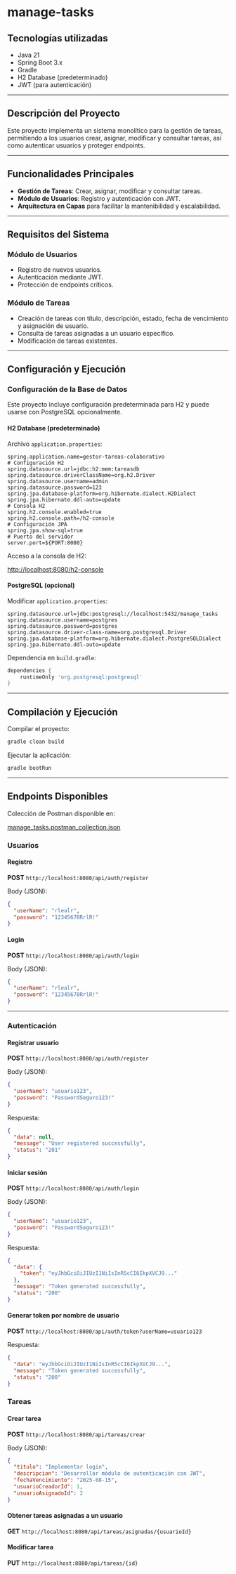 # manage-tasks

## Tecnologías utilizadas

- Java 21
- Spring Boot 3.x
- Gradle
- H2 Database (predeterminado)
- JWT (para autenticación)

---

## Descripción del Proyecto

Este proyecto implementa un sistema monolítico para la gestión de tareas, permitiendo a los usuarios crear, asignar,
modificar y consultar tareas, así como autenticar usuarios y proteger endpoints.

---

## Funcionalidades Principales

- **Gestión de Tareas**: Crear, asignar, modificar y consultar tareas.
- **Módulo de Usuarios**: Registro y autenticación con JWT.
- **Arquitectura en Capas** para facilitar la mantenibilidad y escalabilidad.

---

## Requisitos del Sistema

### Módulo de Usuarios

- Registro de nuevos usuarios.
- Autenticación mediante JWT.
- Protección de endpoints críticos.

### Módulo de Tareas

- Creación de tareas con título, descripción, estado, fecha de vencimiento y asignación de usuario.
- Consulta de tareas asignadas a un usuario específico.
- Modificación de tareas existentes.

---

## Configuración y Ejecución

### Configuración de la Base de Datos

Este proyecto incluye configuración predeterminada para H2 y puede usarse con PostgreSQL opcionalmente.

#### H2 Database (predeterminado)

Archivo `application.properties`:

```properties
spring.application.name=gestor-tareas-colaborativo
# Configuración H2
spring.datasource.url=jdbc:h2:mem:tareasdb
spring.datasource.driverClassName=org.h2.Driver
spring.datasource.username=admin
spring.datasource.password=123
spring.jpa.database-platform=org.hibernate.dialect.H2Dialect
spring.jpa.hibernate.ddl-auto=update
# Consola H2
spring.h2.console.enabled=true
spring.h2.console.path=/h2-console
# Configuración JPA
spring.jpa.show-sql=true
# Puerto del servidor
server.port=${PORT:8080}
```

Acceso a la consola de H2:

[http://localhost:8080/h2-console](http://localhost:8080/h2-console)

#### PostgreSQL (opcional)

Modificar `application.properties`:

```properties
spring.datasource.url=jdbc:postgresql://localhost:5432/manage_tasks
spring.datasource.username=postgres
spring.datasource.password=postgres
spring.datasource.driver-class-name=org.postgresql.Driver
spring.jpa.database-platform=org.hibernate.dialect.PostgreSQLDialect
spring.jpa.hibernate.ddl-auto=update
```

Dependencia en `build.gradle`:

```groovy
dependencies {
    runtimeOnly 'org.postgresql:postgresql'
}
```

---

## Compilación y Ejecución

Compilar el proyecto:

```bash
gradle clean build
```

Ejecutar la aplicación:

```bash
gradle bootRun
```

---

## Endpoints Disponibles

Colección de Postman disponible en:

[manage_tasks.postman_collection.json](src/main/resources/manage_tasks.postman_collection.json)

### Usuarios

#### Registro

**POST** `http://localhost:8080/api/auth/register`

Body (JSON):

```json
{
  "userName": "rlealr",
  "password": "12345678RrlR!"
}
```

#### Login

**POST** `http://localhost:8080/api/auth/login`

Body (JSON):

```json
{
  "userName": "rlealr",
  "password": "12345678RrlR!"
}
```

---

### Autenticación

#### Registrar usuario

**POST** `http://localhost:8080/api/auth/register`

Body (JSON):

```json
{
  "userName": "usuario123",
  "password": "PasswordSeguro123!"
}
```

Respuesta:

```json
{
  "data": null,
  "message": "User registered successfully",
  "status": "201"
}
```

#### Iniciar sesión

**POST** `http://localhost:8080/api/auth/login`

Body (JSON):

```json
{
  "userName": "usuario123",
  "password": "PasswordSeguro123!"
}
```

Respuesta:

```json
{
  "data": {
    "token": "eyJhbGciOiJIUzI1NiIsInR5cCI6IkpXVCJ9..."
  },
  "message": "Token generated successfully",
  "status": "200"
}
```

#### Generar token por nombre de usuario

**POST** `http://localhost:8080/api/auth/token?userName=usuario123`

Respuesta:

```json
{
  "data": "eyJhbGciOiJIUzI1NiIsInR5cCI6IkpXVCJ9...",
  "message": "Token generated successfully",
  "status": "200"
}
```

### Tareas

#### Crear tarea

**POST** `http://localhost:8080/api/tareas/crear`

Body (JSON):

```json
{
  "titulo": "Implementar login",
  "descripcion": "Desarrollar módulo de autenticación con JWT",
  "fechaVencimiento": "2025-08-15",
  "usuarioCreadorId": 1,
  "usuarioAsignadoId": 2
}
```

#### Obtener tareas asignadas a un usuario

**GET** `http://localhost:8080/api/tareas/asignadas/{usuarioId}`

#### Modificar tarea

**PUT** `http://localhost:8080/api/tareas/{id}`
